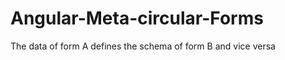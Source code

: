 Angular-Meta-circular-Forms
===========================

The data of form A defines the schema of form B and vice versa
